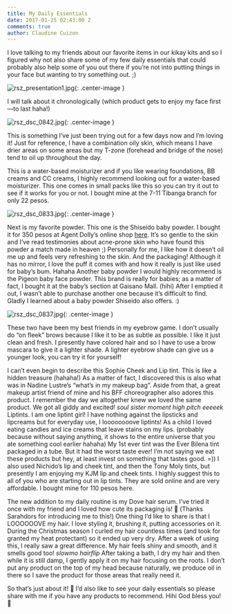 ```yaml
---
title: My Daily Essentials
date: 2017-01-25 02:43:00 Z
comments: true
author: Claudine Cuizon
---
```


I love talking to my friends about our favorite items in our kikay kits and so I figured why not also share some of my few daily essentials that could probably also help some of you out there if you’re not into putting things in your face but wanting to try something out. ;)


![rsz_presentation1.jpg](/uploads/rsz_presentation1.jpg){: .center-image }


I will talk about it chronologically (which product gets to enjoy my face first—to last haha!)

![rsz_dsc_0842.jpg](/uploads/rsz_dsc_0842.jpg){: .center-image }

This is something I’ve just been trying out for a few days now and I’m loving it! Just for reference, I have a combination oily skin, which means I have drier areas on some areas but my T-zone (forehead and bridge of the nose) tend to oil up throughout the day.

This is a water-based moisturizer and if you like wearing foundations, BB creams and CC creams, I  highly recommend looking out for a water-based moisturizer. This one comes in small packs like this so you can try it out to see if it works for you or not. I bought mine at the 7-11 Tibanga branch for only 22 pesos.

![rsz_dsc_0833.jpg](/uploads/rsz_dsc_0833.jpg){: .center-image }

Next is my favorite powder. This one is the Shiseido baby powder. I bought it for 350 pesos at Agent Dolly’s online shop [here](https://www.facebook.com/agentdolly/). It’s so gentle to the skin and I’ve read testimonies about acne-prone skin who have found this powder a match made in heaven ;) Personally for me, I like how it doesn’t oil me up and feels very refreshing to the skin. And the packaging! Although it has no mirror, I love the puff it comes with and how it really is just like used for baby’s bum. Hahaha Another baby powder I would highly recommend is the Pigeon baby face powder. This brand is really for babies; as a matter of fact, I bought it at the baby’s section at Gaisano Mall. (hihi) After I emptied it out, I wasn’t able to purchase another one because it’s difficult to find. Gladly I learned about a baby powder Shiseido also offers. :)

![rsz_dsc_0837.jpg](/uploads/rsz_dsc_0837.jpg){: .center-image }

These two have been my best friends in my eyebrow game. I don’t usually do “on fleek” brows because I like it to be as subtle as possible. I like it just clean and fresh. I presently have colored hair and so I have to use a brow mascara to give it a lighter shade. A lighter eyebrow shade can give us a younger look, you can try it for yourself!

I can’t even begin to describe this Sophie Cheek and Lip tint. This is like a hidden treasure (hahaha!) As a matter of fact, I discovered this is also what was in Nadine Lustre’s “what’s in my makeup bag”. Aside from that, a great makeup artist friend of mine and his BFF choreographer also adores this product. I remember the day we altogether knew we loved the same product. We got all giddy and excited! *soul sister moment* *high pitch eeeeek*
Liptints. I am one liptint girl! I have nothing against the lipsticks and lipcreams but for everyday use, I loooooooove liptints! As a child I loved eating candies and ice creams that leave stains on my lips. (probably because without saying anything, it shows to the entire universe that you ate something cool earlier hahaha) My 1st ever tint was the Ever Bilena tint packaged in a tube. But it had the worst taste ever! I’m not saying we eat these products but hey, at least invest on something that tastes good. =)) I also used Nichido’s lip and cheek tint, and then the Tony Moly tints, but presently I am enjoying my KJM lip and cheek tints. I highly suggest this to all of you who are starting out in lip tints. They are sold online and are very affordable. I bought mine for 110 pesos here.

The new addition to my daily routine is my Dove hair serum. I’ve tried it once with my friend and I loved how cute its packaging is!  (Thanks Sarahdors for introducing me to this!) One thing I’d like to share is that I  LOOOOOOVE my hair. I love styling it, brushing it, putting accessories on it.  During the Christmas season I curled my hair countless times (and took for granted my heat protectant) so it ended up very dry. After a week of using this, I really saw a great difference. My hair feels shiny and smooth, and it smells good too! *slowmo hairflip*
After taking a bath, I dry my hair and then while it is still damp, I gently apply it on my hair focusing on the roots. I don’t put any product on the top of my head because naturally, we produce oil in there so I save the product for those areas that really need it.

So that’s just about it!  I’d also like to see your daily essentials so please share with me if you have any products to recommend. Hihi God bless you! 